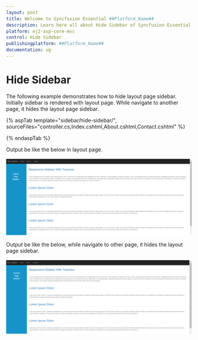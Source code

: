 ```yaml
---
layout: post
title: Welcome to Syncfusion Essential ##Platform_Name##
description: Learn here all about Hide Sidebar of Syncfusion Essential ##Platform_Name## widgets based on HTML5 and jQuery.
platform: ej2-asp-core-mvc
control: Hide Sidebar
publishingplatform: ##Platform_Name##
documentation: ug
---
```



# Hide Sidebar

The following example demonstrates how to hide layout page sidebar. Initially sidebar is rendered with layout page. While navigate to another page, it hides the layout page sidebar.

{% aspTab template="sidebar/hide-sidebar/", sourceFiles="controller.cs,Index.cshtml,About.cshtml,Contact.cshtml" %}

{% endaspTab %}

Output be like the below in layout page.

![Sidebar Sample](../images/hide_sidebar.png)

Output be like the below, while navigate to other page, it hides the layout page sidebar.

![Sidebar Sample](../images/hide_sidebar1.png)
